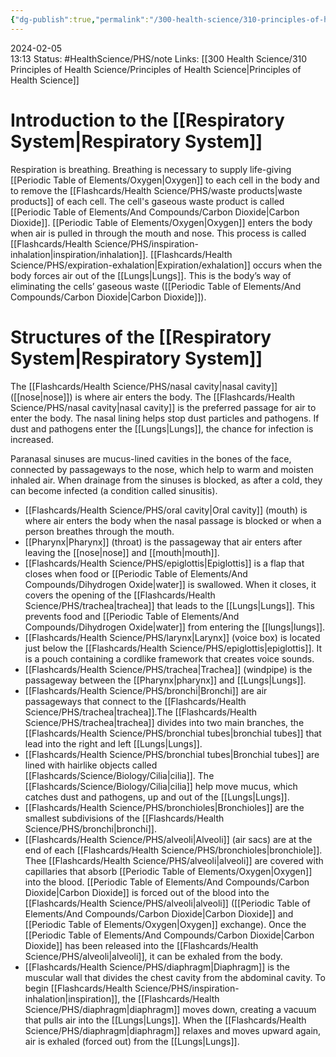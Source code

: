 ```yaml
---
{"dg-publish":true,"permalink":"/300-health-science/310-principles-of-health-science/unit-8-clinical-skills-circulatory-respiratory-nervous-system/8-2-the-respiratory-system/","updated":"2024-03-25T13:35:58.217-05:00"}
---
```


2024-02-05  
13:13
Status: #HealthScience/PHS/note
Links: [[300 Health Science/310 Principles of Health Science/Principles of Health Science\|Principles of Health Science]]
# Introduction to the [[Respiratory System\|Respiratory System]]
Respiration is breathing. Breathing is necessary to supply life-giving [[Periodic Table of Elements/Oxygen\|Oxygen]] to each cell in the body and to remove the [[Flashcards/Health Science/PHS/waste products\|waste products]] of each cell. The cell's gaseous waste product is called [[Periodic Table of Elements/And Compounds/Carbon Dioxide\|Carbon Dioxide]]. [[Periodic Table of Elements/Oxygen\|Oxygen]] enters the body when air is pulled in through the mouth and nose. This process is called [[Flashcards/Health Science/PHS/inspiration-inhalation\|inspiration/inhalation]]. [[Flashcards/Health Science/PHS/expiration-exhalation\|Expiration/exhalation]] occurs when the body forces air out of the [[Lungs\|Lungs]]. This is the body’s way of eliminating the cells’ gaseous waste ([[Periodic Table of Elements/And Compounds/Carbon Dioxide\|Carbon Dioxide]]).
# Structures of the [[Respiratory System\|Respiratory System]]
The [[Flashcards/Health Science/PHS/nasal cavity\|nasal cavity]] ([[nose\|nose]]) is where air enters the body. The [[Flashcards/Health Science/PHS/nasal cavity\|nasal cavity]] is the preferred passage for air to enter the body. The nasal lining helps stop dust particles and pathogens. If dust and pathogens enter the [[Lungs\|Lungs]], the chance for infection is increased.

Paranasal sinuses are mucus-lined cavities in the bones of the face, connected by passageways to the nose, which help to warm and moisten inhaled air. When drainage from the sinuses is blocked, as after a cold, they can become infected (a condition called sinusitis).
- [[Flashcards/Health Science/PHS/oral cavity\|Oral cavity]] (mouth) is where air enters the body when the nasal passage is blocked or when a person breathes through the mouth.
- [[Pharynx\|Pharynx]] (throat) is the passageway that air enters after leaving the [[nose\|nose]] and [[mouth\|mouth]]. 
- [[Flashcards/Health Science/PHS/epiglottis\|Epiglottis]] is a flap that closes when food or [[Periodic Table of Elements/And Compounds/Dihydrogen Oxide\|water]] is swallowed. When it closes, it covers the opening of the [[Flashcards/Health Science/PHS/trachea\|trachea]] that leads to the [[Lungs\|Lungs]]. This prevents food and [[Periodic Table of Elements/And Compounds/Dihydrogen Oxide\|water]] from entering the [[lungs\|lungs]].
- [[Flashcards/Health Science/PHS/larynx\|Larynx]] (voice box) is located just below the [[Flashcards/Health Science/PHS/epiglottis\|epiglottis]]. It is a pouch containing a cordlike framework that creates voice sounds.
- [[Flashcards/Health Science/PHS/trachea\|Trachea]] (windpipe) is the passageway between the [[Pharynx\|pharynx]] and [[Lungs\|Lungs]].
- [[Flashcards/Health Science/PHS/bronchi\|Bronchi]] are air passageways that connect to the [[Flashcards/Health Science/PHS/trachea\|trachea]].The [[Flashcards/Health Science/PHS/trachea\|trachea]] divides into two main branches, the [[Flashcards/Health Science/PHS/bronchial tubes\|bronchial tubes]] that lead into the right and left [[Lungs\|Lungs]].
- [[Flashcards/Health Science/PHS/bronchial tubes\|Bronchial tubes]] are lined with hairlike objects called [[Flashcards/Science/Biology/Cilia\|cilia]]. The [[Flashcards/Science/Biology/Cilia\|cilia]] help move mucus, which catches dust and pathogens, up and out of the [[Lungs\|Lungs]].
- [[Flashcards/Health Science/PHS/bronchioles\|Bronchioles]] are the smallest subdivisions of the [[Flashcards/Health Science/PHS/bronchi\|bronchi]].
- [[Flashcards/Health Science/PHS/alveoli\|Alveoli]] (air sacs) are at the end of each [[Flashcards/Health Science/PHS/bronchioles\|bronchiole]]. Thee [[Flashcards/Health Science/PHS/alveoli\|alveoli]] are covered with capillaries that absorb [[Periodic Table of Elements/Oxygen\|Oxygen]] into the blood. [[Periodic Table of Elements/And Compounds/Carbon Dioxide\|Carbon Dioxide]] is forced out of the blood into the [[Flashcards/Health Science/PHS/alveoli\|alveoli]] ([[Periodic Table of Elements/And Compounds/Carbon Dioxide\|Carbon Dioxide]] and [[Periodic Table of Elements/Oxygen\|Oxygen]] exchange). Once the [[Periodic Table of Elements/And Compounds/Carbon Dioxide\|Carbon Dioxide]] has been released into the [[Flashcards/Health Science/PHS/alveoli\|alveoli]], it can be exhaled from the body.
- [[Flashcards/Health Science/PHS/diaphragm\|Diaphragm]] is the muscular wall that divides the chest cavity from the abdominal cavity. To begin [[Flashcards/Health Science/PHS/inspiration-inhalation\|inspiration]], the [[Flashcards/Health Science/PHS/diaphragm\|diaphragm]] moves down, creating a vacuum that pulls air into the [[Lungs\|Lungs]]. When the [[Flashcards/Health Science/PHS/diaphragm\|diaphragm]] relaxes and moves upward again, air is exhaled (forced out) from the [[Lungs\|Lungs]].